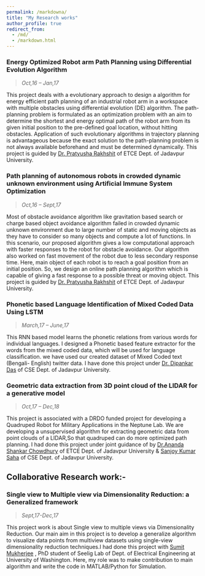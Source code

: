 ```yaml
---
permalink: /markdowna/
title: "My Research works"
author_profile: true
redirect_from: 
  - /md/
  - /markdown.html
---
```


### Energy Optimized Robot arm Path Planning using Differential Evolution Algorithm
> *Oct,16 – Jan,17*

This project deals with a evolutionary approach to design a algorithm for energy efficient path planning of an industrial robot arm in a workspace with multiple obstacles using differential evolution (DE) algorithm. The path-planning problem is formulated as an optimization problem with an aim to determine the shortest and energy optimal path of the robot arm from its given initial position to the pre-defined goal location, without hitting obstacles. Application of such evolutionary algorithms in trajectory planning is advantageous because the exact solution to the path-planning problem is not always available beforehand and must be determined dynamically. This project is guided by  [Dr. Pratyusha Rakhshit](https://scholar.google.co.in/citations?user=00rPoQEAAAAJ&hl=en) of ETCE Dept. of Jadavpur University.

### Path planning of autonomous robots in crowded dynamic unknown environment using Artificial Immune System Optimization
> *Oct,16 – Sept,17*

Most of obstacle avoidance algorithm like gravitation based search or charge based object avoidance algorithm failed in crowded dynamic unknown environment due to large number of static and moving objects as they have to consider so many objects and compute a lot of functions. In this scenario, our proposed algorithm gives a low computational approach with faster responses to the robot for obstacle avoidance. Our algorithm also worked on fast movement of the robot due to less secondary response time. Here, main object of each robot is to reach a goal position from an initial position. So, we design an online path planning algorithm which is capable of giving a fast response to a possible threat or moving object. This project is guided by  [Dr. Pratyusha Rakhshit](https://scholar.google.co.in/citations?user=00rPoQEAAAAJ&hl=en) of ETCE Dept. of Jadavpur University.

### Phonetic based Language Identification of Mixed Coded Data Using LSTM
> *March,17 – June,17*

This RNN based model learns the phonetic relations from various words for individual languages. I designed a Phonetic based feature extractor for the words from the mixed coded data, which will be used for language classification. we have used our created dataset of Mixed Coded text (Bengali- English) twitter data. I have done this project under [Dr. Dipankar Das](http://www.dasdipankar.com/) of CSE Dept. of  Jadavpur University. 

### Geometric data extraction from 3D point cloud of the LIDAR for a generative model
> *Oct,17 – Dec,18*

This project is associated with a DRDO funded project for developing a Quadruped Robot for Military Applications
in the Neptune Lab. We are developing a unsupervised algorithm for extracting geometric data from point clouds
of a LIDAR,So that quadruped can do more optimized path planning. I had done this project under joint guidance of  by [Dr.Ananda Shankar Chowdhury](https://sites.google.com/site/anandachowdhury/) of ETCE Dept. of  Jadavpur University & [Sanjoy Kumar Saha](https://scholar.google.co.in/citations?user=yI6xE0YAAAAJ&hl=en) of CSE Dept. of Jadavpur University.  

## Collaborative Research work:-

### Single view to Multiple view via Dimensionality Reduction: a Generalized framework 
> *Sept,17-Dec,17*

This project work is about Single view to multiple views via Dimensionality Reduction. Our main aim in this project
is to develop a generalize algorithm to visualize data points from multiview datasets using single-view dimensionality
reduction techniques.I had done this project with [Sumit Mukherjee](https://sites.google.com/uw.edu/sumitmukherjee2/) , PhD student of Seelig Lab of Dept. of Electrical Engineering at University of Washington. Here, my role was to make contribution to main algorithm and write the code in MATLAB/Python for Simulation.

